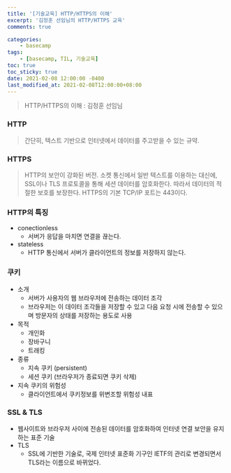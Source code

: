 ```yaml
---
title: '[기술교육] HTTP/HTTPS의 이해'
excerpt: '김정훈 선임님의 HTTP/HTTPS 교육'
comments: true

categories:
    - basecamp
tags:
    - [basecamp, TIL, 기술교육]
toc: true
toc_sticky: true
date: 2021-02-08 12:00:00 -0400
last_modified_at: 2021-02-08T12:00:00+08:00
---
```


> HTTP/HTTPS의 이해 : 김정훈 선임님

### HTTP
> 간단히, 텍스트 기반으로 인터넷에서 데이터를 주고받을 수 있는 규약.

### HTTPS
> HTTP의 보안이 강화된 버전.
> 소켓 통신에서 일반 텍스트를 이용하는 대신에, SSL이나 TLS 프로토콜을 통해 세션 데이터를 암호화한다. 따라서 데이터의 적절한 보호를 보장한다. HTTPS의 기본 TCP/IP 포트는 443이다.


### HTTP의 특징
- conectionless
  - 서버가 응답을 마치면 연결을 끊는다.
- stateless
  - HTTP 통신에서 서버가 클라이언트의 정보를 저장하지 않는다.

### 쿠키
- 소개
  - 서버가 사용자의 웹 브라우저에 전송하는 데이터 조각
  - 브라우저는 이 데이터 조각들을 저장할 수 있고 다음 요청 시에 전송할 수 있으며 방문자의 상태를 저장하는 용도로 사용
- 목적
  - 개인화
  - 장바구니
  - 트래킹
- 종류
  - 지속 쿠키 (persistent)
  - 세션 쿠키 (브라우저가 종료되면 쿠키 삭제)
- 지속 쿠키의 위험성
  - 클라이언트에서 쿠키정보를 위변조할 위험성 내표

### SSL & TLS

  - 웹사이트와 브라우저 사이에 전송된 데이터를 암호화하여 인터넷 연결 보안을 유지하는 표준 기술
- TLS
  - SSL에 기반한 기술로, 국제 인터넷 표준화 기구인 IETF의 관리로 변경되면서 TLS라는 이름으로 바뀌었다.

